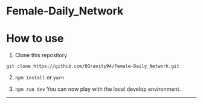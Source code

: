 # Female-Daily_Network


# How to use

1. Clone this repository

```
git clone https://github.com/0Gravity94/Female-Daily_Network.git
```

2. `npm install` or `yarn`

3. `npm run dev` You can now play with the local develop environment.
---



